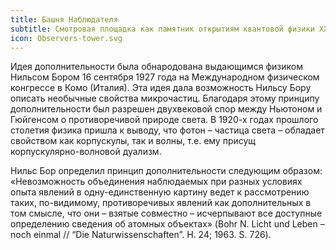 ```yaml
---
title: Башня Наблюдателя
subtitle: Смотровая площадка как памятник открытиям квантовой физики ХХ века, в частности открытию Н. Бором принципа дополнительности.
icon: Observers-tower.svg
---
```


Идея дополнительности была обнародована выдающимся физиком Нильсом Бором 16 сентября 1927 года на Международном физическом конгрессе в Комо (Италия). Эта идея дала возможность Нильсу Бору описать необычные свойства микрочастиц. Благодаря этому принципу дополнительности был разрешен двухвековой спор между Ньютоном и Гюйгенсом о противоречивой природе света. В 1920-х годах прошлого столетия физика пришла к выводу, что фотон – частица света – обладает свойством как корпускулы, так и волны, т.е. ему присущ корпускулярно-волновой дуализм.

Нильс Бор определил принцип дополнительности следующим образом: «Невозможность объединения наблюдаемых при разных условиях опыта явлений в одну-единственную картину ведет к рассмотрению таких, по-видимому, противоречивых явлений как дополнительных в том смысле, что они – взятые совместно – исчерпывают все доступные определению сведения об атомных объектах» (Bohr N. Licht und Leben – noch einmal // “Die Naturwissenschaften”. H. 24; 1963. S. 726).
